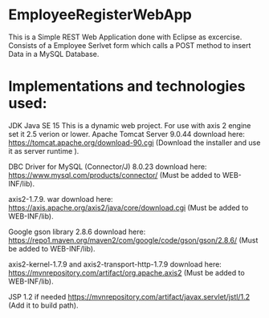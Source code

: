 # EmployeeRegisterWebApp
This is a Simple REST Web Application done with Eclipse as excercise. Consists of a Employee Serlvet form which calls a POST method to insert Data in a MySQL Database.
# Implementations and technologies used:
JDK Java SE 15
This is a dynamic web project. For use with axis 2 engine set it 2.5 verion or lower.
Apache Tomcat Server 9.0.44 download here: https://tomcat.apache.org/download-90.cgi (Download the installer and use it as server runtime ).

DBC Driver for MySQL (Connector/J) 8.0.23 download here: https://www.mysql.com/products/connector/ (Must be added to WEB-INF/lib).

axis2-1.7.9. war download here: https://axis.apache.org/axis2/java/core/download.cgi (Must be added to WEB-INF/lib).

Google gson library 2.8.6 download here: https://repo1.maven.org/maven2/com/google/code/gson/gson/2.8.6/ (Must be added to WEB-INF/lib).

axis2-kernel-1.7.9 and axis2-transport-http-1.7.9 download here: https://mvnrepository.com/artifact/org.apache.axis2  (Must be added to WEB-INF/lib).

JSP 1.2 if needed https://mvnrepository.com/artifact/javax.servlet/jstl/1.2 (Add it to build path).


